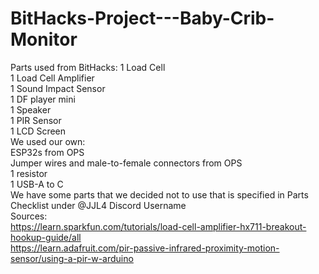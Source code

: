 # BitHacks-Project---Baby-Crib-Monitor
Parts used from BitHacks:
1 Load Cell <br/>
1 Load Cell Amplifier <br/>
1 Sound Impact Sensor <br/>
1 DF player mini <br/>
1 Speaker <br/>
1 PIR Sensor <br/>
1 LCD Screen <br/>
We used our own: <br/>
ESP32s from OPS <br/>
Jumper wires and male-to-female connectors from OPS <br/>
1 resistor <br/>
1 USB-A to C <br/>
We have some parts that we decided not to use that is specified in Parts Checklist under @JJL4 Discord Username <br/>
Sources: <br/>
https://learn.sparkfun.com/tutorials/load-cell-amplifier-hx711-breakout-hookup-guide/all <br/>
https://learn.adafruit.com/pir-passive-infrared-proximity-motion-sensor/using-a-pir-w-arduino <br/>
